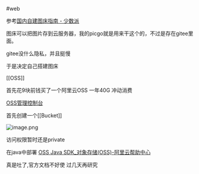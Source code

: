 #web 

参考[国内自建图床指南 - 少数派](https://sspai.com/post/61624)

图床可以把图片存到云服务器，我的picgo就是用来干这个的，不过是存在gitee里面。

gitee没什么隐私，并且挺慢

于是决定自己搭建图床

[[OSS]]

首先花9块前钱买了一个阿里云OSS 一年40G 冲动消费

[OSS管理控制台](https://oss.console.aliyun.com/overview?spm=5176.6660585.oss_deepcoldarchive_public_cn-top.i0.448a7992nDhPjX)

首先创建一个[[Bucket]]

![image.png](https://gitee.com/xin_accio/pic-go-images/raw/master/20250825114227503.png)

访问权限暂时还是private

在java中部署 [OSS Java SDK_对象存储(OSS)-阿里云帮助中心](https://help.aliyun.com/zh/oss/developer-reference/oss-java-sdk/?spm=a2c4g.11186623.help-menu-31815.d_18_2_0.49631c65Qpbwjs&scm=20140722.H_32008._.OR_help-T_cn~zh-V_1)

真是吐了,官方文档不好使 过几天再研究